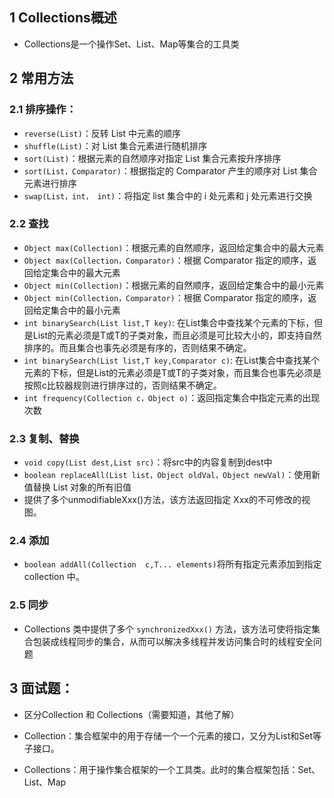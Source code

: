 ## 1 Collections概述  
- Collections是一个操作Set、List、Map等集合的工具类  
  
## 2 常用方法  
### 2.1 排序操作：  
- `reverse(List)`：反转 List 中元素的顺序  
- `shuffle(List)`：对 List 集合元素进行随机排序  
- `sort(List)`：根据元素的自然顺序对指定 List 集合元素按升序排序  
- `sort(List，Comparator)`：根据指定的 Comparator 产生的顺序对 List 集合元素进行排序  
- `swap(List，int， int)`：将指定 list 集合中的 i 处元素和 j 处元素进行交换  
  
### 2.2 查找  
- `Object max(Collection)`：根据元素的自然顺序，返回给定集合中的最大元素  
- `Object max(Collection，Comparator)`：根据 Comparator 指定的顺序，返回给定集合中的最大元素  
- `Object min(Collection)`：根据元素的自然顺序，返回给定集合中的最小元素  
- `Object min(Collection，Comparator)`：根据 Comparator 指定的顺序，返回给定集合中的最小元素  
- `int binarySearch(List list,T key)`: 在List集合中查找某个元素的下标，但是List的元素必须是T或T的子类对象，而且必须是可比较大小的，即支持自然排序的。而且集合也事先必须是有序的，否则结果不确定。  
- `int binarySearch(List list,T key,Comparator c)`: 在List集合中查找某个元素的下标，但是List的元素必须是T或T的子类对象，而且集合也事先必须是按照c比较器规则进行排序过的，否则结果不确定。  
- `int frequency(Collection c，Object o)`：返回指定集合中指定元素的出现次数  
  
### 2.3 复制、替换  
- `void copy(List dest,List src)`：将src中的内容复制到dest中  
- `boolean replaceAll(List list，Object oldVal，Object newVal)`：使用新值替换 List 对象的所有旧值  
- 提供了多个unmodifiableXxx()方法，该方法返回指定 Xxx的不可修改的视图。  
  
### 2.4 添加  
- `boolean addAll(Collection  c,T... elements)`将所有指定元素添加到指定 collection 中。  
  
### 2.5 同步  
- Collections 类中提供了多个 `synchronizedXxx()` 方法，该方法可使将指定集合包装成线程同步的集合，从而可以解决多线程并发访问集合时的线程安全问题  
  
  
  
## 3 面试题：

- 区分Collection 和 Collections（需要知道，其他了解）

- Collection：集合框架中的用于存储一个一个元素的接口，又分为List和Set等子接口。  

- Collections：用于操作集合框架的一个工具类。此时的集合框架包括：Set、List、Map